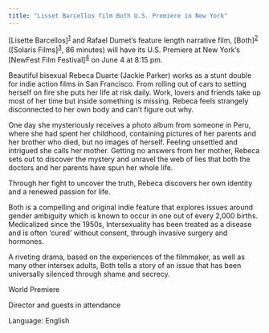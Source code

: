 ```yaml
---
title: "Lisset Barcellos film Both U.S. Premiere in New York"
---
```


<p>[Lisette Barcellos]<sup class="footnote" id="fnrev334299495d854517418b2-1"><a href="#fn334299495d854517418b2-1">1</a></sup> and Rafael Dumet&#8217;s feature length narrative film, [Both]<sup class="footnote" id="fnrev334299495d854517418b2-2"><a href="#fn334299495d854517418b2-2">2</a></sup> ([Solaris Films]<sup class="footnote" id="fnrev334299495d854517418b2-3"><a href="#fn334299495d854517418b2-3">3</a></sup>, 86 minutes) will have its U.S. Premiere at New York&#8217;s [NewFest Film Festival]<sup class="footnote" id="fnrev334299495d854517418b2-4"><a href="#fn334299495d854517418b2-4">4</a></sup> on June 4 at 8:15 pm.  </p>

<p>Beautiful bisexual Rebeca Duarte (Jackie Parker) works as a stunt double for indie action films in San Francisco. From rolling out of cars to setting herself on fire she puts her life at risk daily. Work, lovers and friends take up most of her time but inside something is missing. Rebeca feels strangely disconnected to her own body and can&#8217;t figure out why.  </p>

<p>One day she mysteriously receives a photo album from someone in Peru, where she had spent her childhood, containing pictures of her parents and her brother who died, but no images of herself. Feeling unsettled and intrigued she calls her mother. Getting no answers from her mother, Rebeca sets out to discover the mystery and unravel the web of lies that both the doctors and her parents have spun her whole life.  </p>

<p>Through her fight to uncover the truth, Rebeca discovers her own identity and a renewed passion for life.  </p>

<p>Both is a compelling and original indie feature that explores issues around gender ambiguity which is known to occur in one out of every 2,000 births. Medicalized since the 1950s, Intersexuality has been treated as a disease and is often &#8216;cured&#8217; without consent, through invasive surgery and hormones.  </p>

<p>A riveting drama, based on the experiences of the filmmaker, as well as many other intersex adults, Both tells a story of an issue that has been universally silenced through shame and secrecy.  </p>

<p>World Premiere  </p>

<p>Director and guests in attendance  </p>

<p>Language: English</p>

 [1]: /node/32
 [2]: http://www.newfestival.org/cgi-bin/iowa/films.html?film=777
 [3]: http://www.solaris-films.com
 [4]: http://www.newfestival.org/cgi-bin/iowa/index.html